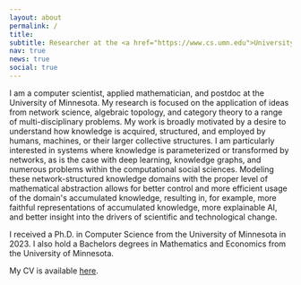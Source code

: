```yaml
---
layout: about
permalink: /
title: 
subtitle: Researcher at the <a href="https://www.cs.umn.edu">University of Minnesota</a>.
nav: true
news: true
social: true
---
```


I am a computer scientist, applied mathematician, and postdoc at the University of Minnesota. My research is focused on the application of ideas from network science, algebraic topology, and category theory to a range of multi-disciplinary problems. 
My work is broadly motivated by a desire to understand how knowledge is acquired, structured, and employed by humans, machines, or their larger collective structures.
I am particularly interested in systems where knowledge is parameterized or transformed by networks, as is the case with deep learning, knowledge graphs, and numerous problems within the computational social sciences. Modeling these network-structured knowledge domains with the proper level of mathematical abstraction allows for better control and more efficient usage of the domain's accumulated knowledge, resulting in, for example, more faithful representations of accumulated knowledge, more explainable AI, and better insight into the drivers of scientific and technological change.

I received a Ph.D. in Computer Science from the University of Minnesota in 2023. I also hold a Bachelors degrees in Mathematics and Economics from the University of Minnesota. 

My CV is available [here](https://s3.amazonaws.com/gebhartom.com/Gebhart_CV.pdf).
